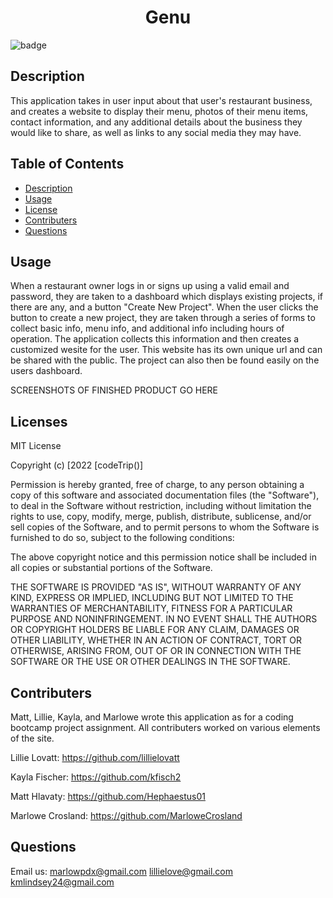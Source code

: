 
<h1 align="center">Genu</h1>

![badge](https://img.shields.io/badge/license-MIT-blue)<br />

## Description
This application takes in user input about that user's restaurant business, and creates a website to display their menu, photos of their menu items, contact information, and any additional details about the business they would like to share, as well as links to any social media they may have.

## Table of Contents
- [Description](#description)
- [Usage](#usage)
- [License](#license)
- [Contributers](#contributers)
- [Questions](#questions)


        
## Usage

When a restaurant owner logs in or signs up  using a valid email and password, they are taken to a dashboard which displays existing projects, if there are any, and a button "Create New Project". When the user clicks the button to create a new project, they are taken through a series of forms to collect basic info, menu info, and additional info including hours of operation. The application collects this information and then creates a customized wesite for the user. This website has its own unique url and can be shared with the public. The project can also then be found easily on the users dashboard.

SCREENSHOTS OF FINISHED PRODUCT GO HERE

## Licenses

MIT License

Copyright (c) [2022 [codeTrip()]

Permission is hereby granted, free of charge, to any person obtaining a copy
of this software and associated documentation files (the "Software"), to deal
in the Software without restriction, including without limitation the rights
to use, copy, modify, merge, publish, distribute, sublicense, and/or sell
copies of the Software, and to permit persons to whom the Software is
furnished to do so, subject to the following conditions:

The above copyright notice and this permission notice shall be included in all
copies or substantial portions of the Software.

THE SOFTWARE IS PROVIDED "AS IS", WITHOUT WARRANTY OF ANY KIND, EXPRESS OR
IMPLIED, INCLUDING BUT NOT LIMITED TO THE WARRANTIES OF MERCHANTABILITY,
FITNESS FOR A PARTICULAR PURPOSE AND NONINFRINGEMENT. IN NO EVENT SHALL THE
AUTHORS OR COPYRIGHT HOLDERS BE LIABLE FOR ANY CLAIM, DAMAGES OR OTHER
LIABILITY, WHETHER IN AN ACTION OF CONTRACT, TORT OR OTHERWISE, ARISING FROM,
OUT OF OR IN CONNECTION WITH THE SOFTWARE OR THE USE OR OTHER DEALINGS IN THE
SOFTWARE.

## Contributers

Matt, Lillie, Kayla, and Marlowe wrote this application as for a coding bootcamp project assignment. All contributers worked on various elements of the site.

Lillie Lovatt:
https://github.com/lillielovatt

Kayla Fischer:
https://github.com/kfisch2

Matt Hlavaty:
https://github.com/Hephaestus01

Marlowe Crosland:
https://github.com/MarloweCrosland



## Questions

Email us: 
marlowpdx@gmail.com
lillielove@gmail.com
kmlindsey24@gmail.com
